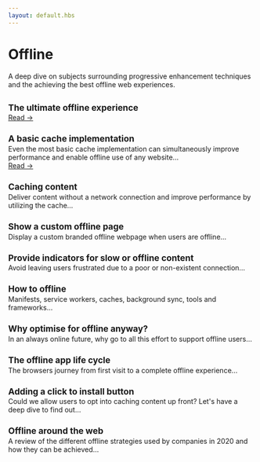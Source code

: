 ```yaml
---
layout: default.hbs
---
```


# Offline

<p class="subtitle">
  A deep dive on subjects surrounding progressive enhancement techniques and the
  achieving the best offline web experiences.
</p>

<section class="articles">
  <div class="articles__item">
    <h2 class="articles__item-title">
      The ultimate offline experience
    </h2>
    <a href="/the-ultimate-offline-experience.html">Read &rarr;</a>
  </div>

  <div class="articles__item">
    <h2 class="articles__item-title">
      A basic cache implementation
    </h2>
    <p class="articles__item-content">
      Even the most basic cache implementation can simultaneously improve performance and enable offline use of any website&hellip;
    </p>
    <a href="/a-basic-cache-implementation.html">Read &rarr;</a>
  </div>

  <div class="articles__item">
    <h2 class="articles__item-title">
      Caching content
    </h2>
    <p class="articles__item-content">
      Deliver content without a network connection and improve performance by utilizing the cache&hellip;
    </p>
  </div>

  <div class="articles__item">
    <h2 class="articles__item-title">
      Show a custom offline page
    </h2>
    <p class="articles__item-content">
      Display a custom branded offline webpage when users are
      offline...
    </p>
  </div>

  <div class="articles__item">
    <h2 class="articles__item-title">
      Provide indicators for slow or offline content
    </h2>
    <p class="articles__item-content">
      Avoid leaving users frustrated due to a poor or non-existent connection&hellip;
    </p>
  </div>

  <div class="articles__item">
    <h2 class="articles__item-title">
      How to offline
    </h2>
    <p class="articles__item-content">
      Manifests, service workers, caches, background sync, tools and
      frameworks...
    </p>
  </div>

  <div class="articles__item">
    <h2 class="articles__item-title">
      Why optimise for offline anyway?
    </h2>
    <p class="articles__item-content">
      In an always online future, why go to all this effort to support offline users&hellip;
    </p>
  </div>

  <div class="articles__item">
    <h2 class="articles__item-title">
      The offline app life cycle
    </h2>
    <p class="articles__item-content">
      The browsers journey from first visit to a complete offline experience&hellip;
    </p>
  </div>

  <div class="articles__item">
    <h2 class="articles__item-title">
      Adding a click to install button
    </h2>
    <p class="articles__item-content">
      Could we allow users to opt into caching content up front? Let's have a deep dive to find out&hellip;
    </p>
  </div>

  <div class="articles__item">
    <h2 class="articles__item-title">
      Offline around the web
    </h2>
    <p class="articles__item-content">
      A review of the different offline strategies used by companies in 2020 and how they can be achieved&hellip;
    </p>
  </div>
</section>

<style>
  .articles {
    margin-top: 2em;
  }

  .articles__item {
    padding-bottom: 1.5rem;
  }

  .articles__item-title {
    font-size: 1.25em;
    margin: 0 0 .1em 0;
  }

  .articles__item-content {
    margin: 0;
  }
</style>